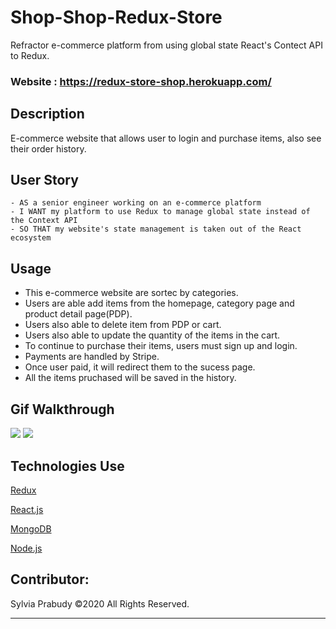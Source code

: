 # Shop-Shop-Redux-Store

Refractor e-commerce platform from using global state React's Contect API to Redux.

### Website : https://redux-store-shop.herokuapp.com/


## Description
E-commerce website that allows user to login and purchase items, also see their order history.


## User Story
```
- AS a senior engineer working on an e-commerce platform
- I WANT my platform to use Redux to manage global state instead of the Context API
- SO THAT my website's state management is taken out of the React ecosystem
```

## Usage
- This e-commerce website are sortec by categories.
- Users are able add items from the homepage, category page and product detail page(PDP).
- Users also able to delete item from PDP or cart.
- Users also able to update the quantity of the items in the cart.
- To continue to purchase their items, users must sign up and login.
- Payments are handled by Stripe.
- Once user paid, it will redirect them to the sucess page.
- All the items pruchased will be saved in the history.


## Gif Walkthrough
![](client/public/images/addcart.gif)
![](client/public/images/login-payment.gif)


## Technologies Use
<p><a href="https://redux.js.org/">Redux</a></p>
<p><a href="https://reactjs.org/">React.js</a></p>
<p><a href="https://www.mongodb.com/">MongoDB</a></p>
<p><a href="https://nodejs.org/">Node.js</a></p>


## Contributor:
Sylvia Prabudy ©2020 All Rights Reserved.
- - -